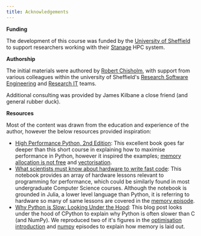 ```yaml
---
title: Acknowledgements
---
```


**Funding**

The development of this course was funded by the [University of Sheffield](https://www.sheffield.ac.uk) to support researchers working with their [Stanage](https://docs.hpc.shef.ac.uk/en/latest/stanage/index.html#gsc.tab=0) HPC system.

**Authorship**

The initial materials were authored by [Robert Chisholm](https://www.sheffield.ac.uk/dcs/people/research-staff/robert-chisholm), with support from various colleagues within the university of Sheffield's [Research Software Engineering](https://rse.shef.ac.uk) and [Research IT](https://www.sheffield.ac.uk/it-services/research) teams.

Additional consulting was provided by James Kilbane a close friend (and general rubber duck).

**Resources**

Most of the content was drawn from the education and experience of the author, however the below resources provided inspiration:

* [High Performance Python, 2nd Edition](https://www.oreilly.com/library/view/high-performance-python/9781492055013/): This excellent book goes far deeper than this short course in explaining how to maximise performance in Python, however it inspired the examples; [memory allocation is not free](optimisation-memory.html#memory-allocation-is-not-free) and [vectorisation](optimisation-memory.html#memory-allocation-is-not-free).
* [What scientists must know about hardware to write fast code](https://viralinstruction.com/posts/hardware/): This notebook provides an array of hardware lessons relevant to programming for performance, which could be similarly found in most undergraduate Computer Science courses. Although the notebook is grounded in Julia, a lower level language than Python, it is referring to hardware so many of same lessons are covered in the [memory episode](optimisation-memory.html).
* [Why Python is Slow: Looking Under the Hood](https://jakevdp.github.io/blog/2014/05/09/why-python-is-slow/): This blog post looks under the hood of CPython to explain why Python is often slower than C (and NumPy). We reproduced two of it's figures in the [optimisation introduction](optimisation-introduction.html) and [numpy](optimisation-numpy) episodes to explain how memory is laid out.
